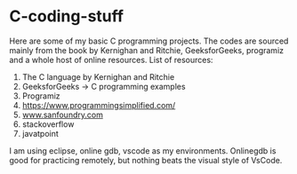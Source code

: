# C-coding-stuff
Here are some of my basic C programming projects.
The codes are sourced mainly from the book by Kernighan and Ritchie, GeeksforGeeks, programiz and a whole host of online resources.
List of resources:
1. The C language by Kernighan and Ritchie
2. GeeksforGeeks -> C programming examples
3. Programiz
4. https://www.programmingsimplified.com/
5. www.sanfoundry.com
6. stackoverflow
7. javatpoint

I am using eclipse, online gdb, vscode as my environments. Onlinegdb is good for practicing remotely, but nothing beats the visual style of VsCode.
